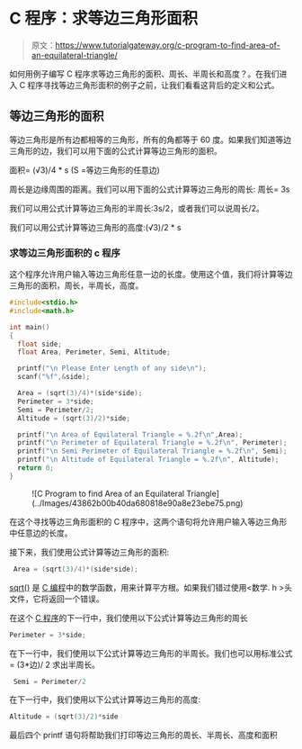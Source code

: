 # C 程序：求等边三角形面积

> 原文：<https://www.tutorialgateway.org/c-program-to-find-area-of-an-equilateral-triangle/>

如何用例子编写 C 程序求等边三角形的面积、周长、半周长和高度？。在我们进入 C 程序寻找等边三角形面积的例子之前，让我们看看这背后的定义和公式。

## 等边三角形的面积

等边三角形是所有边都相等的三角形，所有的角都等于 60 度。如果我们知道等边三角形的边，我们可以用下面的公式计算等边三角形的面积。

面积= (√3)/4 * s (S =等边三角形的任意边)

周长是边缘周围的距离。我们可以用下面的公式计算等边三角形的周长:
周长= 3s

我们可以用公式计算等边三角形的半周长:3s/2，或者我们可以说周长/2。

我们可以用公式计算等边三角形的高度:(√3)/2 * s

### 求等边三角形面积的 c 程序

这个程序允许用户输入等边三角形任意一边的长度。使用这个值，我们将计算等边三角形的面积，周长，半周长，高度。

```c
#include<stdio.h>
#include<math.h>

int main()
{
  float side;
  float Area, Perimeter, Semi, Altitude; 

  printf("\n Please Enter Length of any side\n");
  scanf("%f",&side);

  Area = (sqrt(3)/4)*(side*side);
  Perimeter = 3*side; 
  Semi = Perimeter/2;
  Altitude = (sqrt(3)/2)*side;

  printf("\n Area of Equilateral Triangle = %.2f\n",Area);
  printf("\n Perimeter of Equilateral Triangle = %.2f\n", Perimeter);
  printf("\n Semi Perimeter of Equilateral Triangle = %.2f\n", Semi);
  printf("\n Altitude of Equilateral Triangle = %.2f\n", Altitude);
  return 0;
}
```

<figure class="wp-block-image">![C Program to find Area of an Equilateral Triangle](../Images/43862b00b40da680818e90a8e23ebe75.png)</figure>

在这个寻找等边三角形面积的 C 程序中，这两个语句将允许用户输入等边三角形中任意边的长度。

接下来，我们使用公式计算等边三角形的面积:

```c
 Area = (sqrt(3)/4)*(side*side);
```

[sqrt()](https://www.tutorialgateway.org/c-sqrt-function/) 是 [C 编程](https://www.tutorialgateway.org/c-programming/)中的数学函数，用来计算平方根。如果我们错过使用<数学. h >头文件，它将返回一个错误。

在这个 [C 程序](https://www.tutorialgateway.org/c-programming-examples/)的下一行中，我们使用以下公式计算等边三角形的周长

```c
Perimeter = 3*side;
```

在下一行中，我们使用以下公式计算等边三角形的半周长。我们也可以用标准公式= (3*边)/ 2 求出半周长。

```c
 Semi = Perimeter/2
```

在下一行中，我们使用以下公式计算等边三角形的高度:

```c
Altitude = (sqrt(3)/2)*side
```

最后四个 printf 语句将帮助我们打印等边三角形的周长、半周长、高度和面积